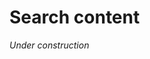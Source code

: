 <h1>Search content</h1>
<p><i>Under construction</i></p>
<script async src="https://cse.google.com/cse.js?cx=c1b9a23fc5f2875e3"></script>
<div class="gcse-searchresults-only"></div>